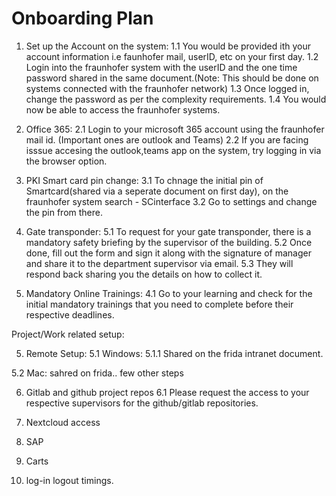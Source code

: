 # Onboarding Plan

1. Set up the Account on the system:
1.1 You would be provided ith your account information i.e faunhofer mail, userID, etc on your first day.
1.2 Login into the fraunhofer system with the userID and the one time password shared in the same document.(Note: This should be done on systems connected with the fraunhofer network)
1.3 Once logged in, change the password as per the complexity requirements.
1.4 You would now be able to access the fraunhofer systems.

2. Office 365:
2.1 Login to your microsoft 365 account using the fraunhofer mail id. (Important ones are outlook and Teams)
2.2 If you are facing isssue accesing the outlook,teams app on the system, try logging in via the browser option.

3. PKI Smart card pin change:
3.1 To chnage the initial pin of Smartcard(shared via a seperate document on first day), on the fraunhofer system search - SCinterface
3.2 Go to settings and change the pin from there.

5. Gate transponder:
5.1 To request for your gate transponder, there is a mandatory safety briefing by the supervisor of the building.
5.2 Once done, fill out the form and sign it along with the signature of manager and share it to the department supervisor via email.
5.3 They will respond back sharing you the details on how to collect it.


4. Mandatory Online Trainings:
4.1 Go to your learning and check for the initial mandatory trainings that you need to complete before their respective deadlines.

Project/Work related setup:

5. Remote Setup:
5.1 Windows:
5.1.1 Shared on the frida intranet document.

5.2 Mac:
sahred on frida.. few other steps


6. Gitlab and github project repos
6.1 Please request the access to your respective supervisors for the github/gitlab repositories.

7. Nextcloud access

8. SAP

9. Carts

10. log-in logout timings.


